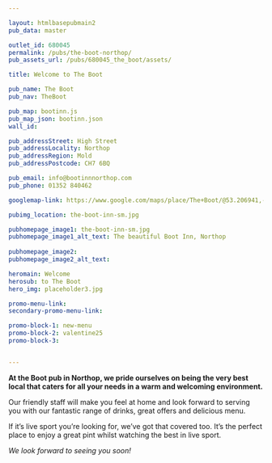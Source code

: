 ```yaml
---

layout: htmlbasepubmain2
pub_data: master

outlet_id: 680045
permalink: /pubs/the-boot-northop/
pub_assets_url: /pubs/680045_the_boot/assets/

title: Welcome to The Boot

pub_name: The Boot
pub_nav: TheBoot

pub_map: bootinn.js
pub_map_json: bootinn.json
wall_id:

pub_addressStreet: High Street
pub_addressLocality: Northop
pub_addressRegion: Mold
pub_addressPostcode: CH7 6BQ

pub_email: info@bootinnnorthop.com
pub_phone: 01352 840462

googlemap-link: https://www.google.com/maps/place/The+Boot/@53.206941,-3.133275,16z/data=!4m8!1m2!2m1!1zVGhlIEJvb3QNCkhpZ2ggU3RyZWV0LCANCk5vcnRob3AsIA0KTW9sZCwgQ0g3IDZCUQ!3m4!1s0x0:0x4e569d995e9e84e8!8m2!3d53.2068342!4d-3.1338394?hl=en-GB

pubimg_location: the-boot-inn-sm.jpg

pubhomepage_image1: the-boot-inn-sm.jpg
pubhomepage_image1_alt_text: The beautiful Boot Inn, Northop
 
pubhomepage_image2: 
pubhomepage_image2_alt_text: 

heromain: Welcome
herosub: to The Boot
hero_img: placeholder3.jpg

promo-menu-link:
secondary-promo-menu-link:

promo-block-1: new-menu
promo-block-2: valentine25
promo-block-3: 


---
```


**At the Boot pub in Northop, we pride ourselves on being the very best local that caters for all your needs in a warm and welcoming environment.**

Our friendly staff will make you feel at home and look forward to serving you with our fantastic range of drinks, great offers and delicious menu.

If it’s live sport you’re looking for, we’ve got that covered too. It’s the perfect place to enjoy a great pint whilst watching the best in live sport.

*We look forward to seeing you soon!*
